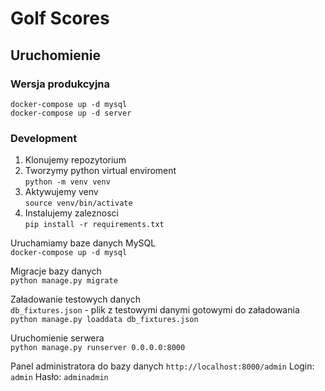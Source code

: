 # Golf Scores

## Uruchomienie

### Wersja produkcyjna

`docker-compose up -d mysql`  
`docker-compose up -d server`

### Development

1. Klonujemy repozytorium
2. Tworzymy python virtual enviroment  
   `python -m venv venv`
3. Aktywujemy venv  
   `source venv/bin/activate`
4. Instalujemy zaleznosci  
   `pip install -r requirements.txt`

Uruchamiamy baze danych MySQL  
`docker-compose up -d mysql`

Migracje bazy danych  
`python manage.py migrate`

Załadowanie testowych danych  
`db_fixtures.json` - plik z testowymi danymi gotowymi do załadowania  
`python manage.py loaddata db_fixtures.json`  

Uruchomienie serwera  
`python manage.py runserver 0.0.0.0:8000`

Panel administratora do bazy danych
`http://localhost:8000/admin`
Login: `admin`
Hasło: `adminadmin`
